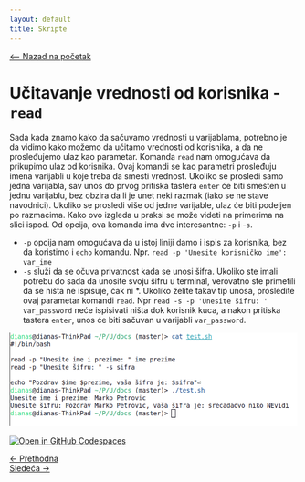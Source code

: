 ```yaml
---
layout: default
title: Skripte
---
```


<link rel="stylesheet" href="/UNIX-beginner-course/assets/css/custom.css">

 
<script>
  window.dataLayer = window.dataLayer || [];
  function gtag(){dataLayer.push(arguments);}
  gtag('js', new Date());
  gtag('config', 'G-Q6NY1G1P9S');
</script>
<script defer data-domain="dianasantavec.github.io/unix-beginner-course" src="https://unix.psc.vl.ba.node.igorsikuljak.rs:2443/js/script.js"></script>

<div style="margin-bottom: 1em;">
  <a href="/UNIX-beginner-course/" class="button-nav">⟵ Nazad na početak</a>
</div>

# Učitavanje vrednosti od korisnika - `read`

Sada kada znamo kako da sačuvamo vrednosti u varijablama, potrebno je da vidimo kako možemo da učitamo vrednosti od korisnika, a da ne prosleđujemo ulaz kao parametar. Komanda `read` nam omogućava da prikupimo ulaz od korisnika. Ovaj komandi se kao parametri prosleđuju imena varijabli u koje treba da smesti vrednost. Ukoliko se prosledi samo jedna varijabla, sav unos do prvog pritiska tastera `enter` će biti smešten u jednu varijablu, bez obzira da li je unet neki razmak (iako se ne stave navodnici). Ukoliko se prosledi više od jedne varijable, ulaz će biti podeljen po razmacima. Kako ovo izgleda u praksi se može videti na primerima na slici ispod.
Od opcija, ova komanda ima dve interesantne: `-p` i -`s`. 
  * `-p` opcija nam omogućava da u istoj liniji damo i ispis za korisnika, bez da koristimo i `echo` komandu. Npr. `read -p 'Unesite korisničko ime': var_ime`
  * `-s` služi da se očuva privatnost kada se unosi šifra. Ukoliko ste imali potrebu do sada da unosite svoju šifru u terminal, verovatno ste primetili da se ništa ne ispisuje, čak ni *. Ukoliko želite takav tip unosa, prosledite ovaj parametar komandi `read`. Npr `read -s -p 'Unesite šifru: ' var_password` neće ispisivati ništa dok korisnik kuca, a nakon pritiska tastera `enter`, unos će biti sačuvan u varijabli `var_password`.

![read primer](../assets/diagrams/read.png)

[![Open in GitHub Codespaces](https://github.com/codespaces/badge.svg)](https://github.com/codespaces/new/?repo=dianasantavec/UNIX-beginner-course&devcontainer_path=.devcontainer/devcontainer.json)

<div class="nav-buttons-wrapper">
  <div class="nav-left">
    <a href="6_6-varijable.html" class="button-nav">← Prethodna</a>
  </div>
  <div class="nav-right">
    <a href="6_8-aritmeticke_operacije.html" class="button-nav">Sledeća →</a>
  </div>
</div>